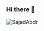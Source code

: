 ### Hi there 👋
<p align="left"> <img src="https://komarev.com/ghpvc/?username=SajadAbdr" alt="SajadAbdr" /> </p>

<!--
**SajadAbdr/SajadAbdr** is a ✨ _special_ ✨ repository because its `README.md` (this file) appears on your GitHub profile.

Here are some ideas to get you started:

- 🔭 I’m currently working on ...
- 🌱 I’m currently learning ...
- 👯 I’m looking to collaborate on ...
- 🤔 I’m looking for help with ...
- 💬 Ask me about ...
- 📫 How to reach me: ...
- 😄 Pronouns: ...
- ⚡ Fun fact: ...
-->
